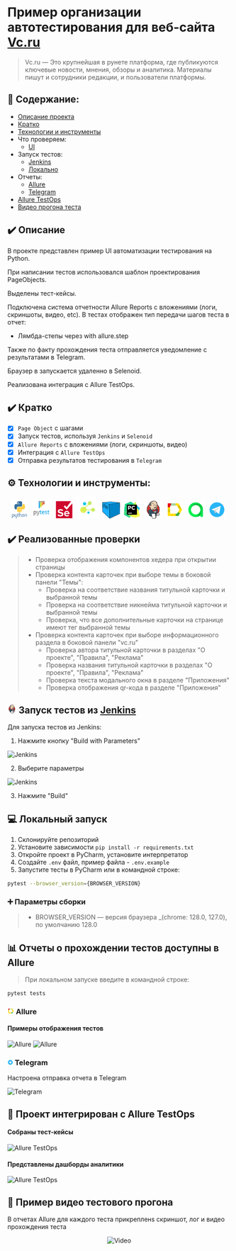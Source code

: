 
# Пример организации автотестирования для веб-сайта <a target="_blank" href="https://vc.ru/">Vc.ru</a>
> Vc.ru — Это крупнейшая в рунете платформа, где публикуются ключевые новости, мнения, обзоры и аналитика. 
> Материалы пишут и сотрудники редакции, и пользователи платформы.

## :open_book: Содержание:
- [Описание проекта](#heavy_check_mark-описание)
- [Кратко](#heavy_check_mark-кратко)
- [Технологии и инструменты](#gear-технологии-и-инструменты)
- Что проверяем:
  - [UI](#heavy_check_mark-реализованные-ui-проверки)
- Запуск тестов:
  - [Jenkins](#-запуск-тестов-из-jenkins)
  - [Локально](#computer-локальный-запуск)
- Отчеты:
  - [Allure](#bar_chart-отчеты-о-прохождении-тестов-доступны-в-allure)
  - [Telegram](#-telegram)
- [Allure TestOps](#briefcase-проект-интегрирован-с-allure-testops)
- [Видео прогона теста](#movie_camera-пример-видео-тестового-прогона)


## :heavy_check_mark: Описание
В проекте представлен пример UI автоматизации тестирования на Python. 
<p>При написании тестов использовался шаблон проектирования PageObjects.
<p>Выделены тест-кейсы.
<p>Подключена система отчетности Allure Reports с вложениями (логи, скриншоты, видео, etc). 
В тестах отображен тип передачи шагов теста в отчет:
 
- Лямбда-степы через with allure.step

<p>Также по факту прохождения теста отправляется уведомление с результатами в Telegram.
<p>Браузер в запускается удаленно в Selenoid.
<p>Реализована интеграция с Allure TestOps.

## :heavy_check_mark: Кратко
- [x] `Page Object` с шагами 
- [x] Запуск тестов, используя `Jenkins` и `Selenoid`
- [x] `Allure Reports` с вложениями (логи, скриншоты, видео)
- [x] Интеграция с `Allure TestOps`
- [x] Отправка результатов тестирования в `Telegram`

## :gear: Технологии и инструменты:

<div align="center">
  <img src="https://github.com/karelova2303/karelova2303/blob/main/media/icons/python-original-wordmark.svg" 
    title="Python" alt="Python" width="40" height="40"/>&nbsp;
  <img src="https://github.com/karelova2303/karelova2303/blob/main/media/icons/pytest-original-wordmark.svg" 
    title="Pytest" alt="Pytest" width="45" height="45"/>&nbsp; 
  <img src="https://github.com/karelova2303/karelova2303/blob/main/media/icons/selenium-original1.svg" 
    title="Selenium" alt="Selenium" width="40" height="40"/>&nbsp;  
  <img src="https://github.com/karelova2303/karelova2303/blob/main/media/icons/selene.png" 
    title="Selene" alt="Selene" width="50" height="50"/>&nbsp;
  <img src="https://github.com/karelova2303/karelova2303/blob/main/media/icons/selenoid1.png" 
    title="Selenoid" alt="Selenoid" width="40" height="40"/>&nbsp;  
  <img src="https://github.com/karelova2303/karelova2303/blob/main/media/icons/pycharm-original.svg" 
    title="PyCharm" alt="PyCharm" width="40" height="40"/>&nbsp;    
  <img src="https://github.com/karelova2303/karelova2303/blob/main/media/icons/jenkins-original.svg" 
    title="Jenkins" alt="Jenkins" width="40" height="40"/>&nbsp;
  <img src="https://github.com/karelova2303/karelova2303/blob/main/media/icons/Allure.svg" 
    title="Allure Report" alt="Allure Report" width="40" height="40"/>&nbsp;
  <img src="https://github.com/karelova2303/karelova2303/blob/main/media/icons/AllureTestOps.png" 
    title="Allure TestOps" alt="Allure TestOps" width="40" height="40"/>&nbsp;
  <img src="https://github.com/karelova2303/karelova2303/blob/main/media/icons/telegram1.png" 
    title="Telegram" alt="Telegram" width="40" height="40"/>&nbsp;
</div>

## :heavy_check_mark: Реализованные проверки

> - Проверка отображения компонентов хедера при открытии страницы
> - Проверка контента карточек при выборе темы в боковой панели "Темы":
>   - Проверка на соответствие названия титульной карточки и выбранной темы
>   - Проверка на соответствие никнейма титульной карточки и выбранной темы
>   - Проверка, что все дополнительные карточки на странице имеют тег выбранной темы
> - Проверка контента карточек при выборе информационного раздела в боковой панели "vc.ru" 
>   - Проверка автора титульной карточки в разделах "О проекте", "Правила", "Реклама" 
>   - Проверка названия титульной карточки в разделах "О проекте", "Правила", "Реклама"
>   - Проверка текста модального окна в разделе "Приложения"
>   - Проверка отображения qr-кода в разделе "Приложения"


## <img width="4%" title="Jenkins" src="https://github.com/karelova2303/karelova2303/blob/main/media/icons/jenkins-original.svg"> Запуск тестов из [Jenkins](https://jenkins.autotests.cloud/job/.../)

Для запуска тестов из Jenkins:
1. Нажмите кнопку "Build with Parameters"

<p><img src="media/screenshots/jenkins_1.jpg" alt="Jenkins"/></p>

2. Выберите параметры

<p><img src="media/screenshots/jenkins_2.jpg" alt="Jenkins"/></p>

3. Нажмите "Build"

## :computer: Локальный запуск 

1. Склонируйте репозиторий
2. Установите зависимости `pip install -r requirements.txt`
3. Откройте проект в PyCharm, установите интерпретатор
4. Создайте `.env` файл, пример файла - `.env.example`
5. Запустите тесты в PyCharm или в командной строке:
```bash
pytest --browser_version={BROWSER_VERSION} 
```

### :heavy_plus_sign: Параметры сборки

> - BROWSER_VERSION — версия браузера _(chrome: 128.0, 127.0), по умолчанию 128.0

## :bar_chart: Отчеты о прохождении тестов доступны в Allure

> При локальном запуске введите в командной строке: 
```bash
pytest tests 
```

### <img width="3%" title="Allure" src="https://github.com/karelova2303/karelova2303/blob/main/media/icons/Allure.svg"> Allure

#### Примеры отображения тестов

<img src="..." alt="Allure"/>

<img src="..." alt="Allure"/>

### <img width="2.5%" title="Telegram" src="https://github.com/karelova2303/karelova2303/blob/main/media/icons/telegram1.png"> Telegram

Настроена отправка отчета в Telegram

<img src="..." alt="Telegram"/>


## :briefcase: Проект интегрирован с Allure TestOps 

#### Cобраны тест-кейсы

<img src="..." alt="Allure TestOps"/>

#### Представлены дашборды аналитики

<img src="..." alt="Allure TestOps"/>

## :movie_camera: Пример видео тестового прогона

В отчетах Allure для каждого теста прикрепленs скриншот, лог и видео прохождения теста

<p align="center">
  <img title="Video" src="...">
</p>